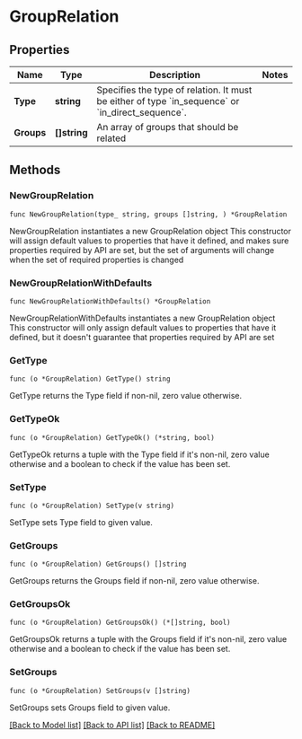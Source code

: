 # GroupRelation

## Properties

Name | Type | Description | Notes
------------ | ------------- | ------------- | -------------
**Type** | **string** | Specifies the type of relation. It must be either of type &#x60;in_sequence&#x60; or &#x60;in_direct_sequence&#x60;.  | 
**Groups** | **[]string** | An array of groups that should be related | 

## Methods

### NewGroupRelation

`func NewGroupRelation(type_ string, groups []string, ) *GroupRelation`

NewGroupRelation instantiates a new GroupRelation object
This constructor will assign default values to properties that have it defined,
and makes sure properties required by API are set, but the set of arguments
will change when the set of required properties is changed

### NewGroupRelationWithDefaults

`func NewGroupRelationWithDefaults() *GroupRelation`

NewGroupRelationWithDefaults instantiates a new GroupRelation object
This constructor will only assign default values to properties that have it defined,
but it doesn't guarantee that properties required by API are set

### GetType

`func (o *GroupRelation) GetType() string`

GetType returns the Type field if non-nil, zero value otherwise.

### GetTypeOk

`func (o *GroupRelation) GetTypeOk() (*string, bool)`

GetTypeOk returns a tuple with the Type field if it's non-nil, zero value otherwise
and a boolean to check if the value has been set.

### SetType

`func (o *GroupRelation) SetType(v string)`

SetType sets Type field to given value.


### GetGroups

`func (o *GroupRelation) GetGroups() []string`

GetGroups returns the Groups field if non-nil, zero value otherwise.

### GetGroupsOk

`func (o *GroupRelation) GetGroupsOk() (*[]string, bool)`

GetGroupsOk returns a tuple with the Groups field if it's non-nil, zero value otherwise
and a boolean to check if the value has been set.

### SetGroups

`func (o *GroupRelation) SetGroups(v []string)`

SetGroups sets Groups field to given value.



[[Back to Model list]](../README.md#documentation-for-models) [[Back to API list]](../README.md#documentation-for-api-endpoints) [[Back to README]](../README.md)


